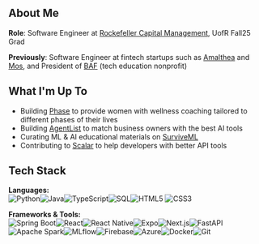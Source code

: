 ## About Me

**Role**: Software Engineer at [Rockefeller Capital Management](https://www.rockco.com/), UofR Fall25 Grad

**Previously**: Software Engineer at fintech startups such as [Amalthea](https://amaltheafs.com/) and [Mos](https://mos.com/), and President of [BAF](https://www.blockchainacceleration.org/) (tech education nonprofit)

## What I'm Up To
- Building [Phase](https://phaseapp.co/) to provide women with wellness coaching tailored to different phases of their lives 
- Building [AgentList](https://agentlist.pro/) to match business owners with the best AI tools
- Curating ML & AI educational materials on [SurviveML](https://github.com/nourassili/surviveML)
- Contributing to [Scalar](https://github.com/scalar) to help developers with better API tools

## Tech Stack  

**Languages:**  
![Python](https://img.shields.io/badge/-Python-3776AB?logo=python&logoColor=white)![Java](https://img.shields.io/badge/-Java-007396?logo=java&logoColor=white)![TypeScript](https://img.shields.io/badge/-TypeScript-3178C6?logo=typescript&logoColor=white)![SQL](https://img.shields.io/badge/-SQL-003B57?logo=postgresql&logoColor=white)![HTML5](https://img.shields.io/badge/-HTML5-E34F26?logo=html5&logoColor=white) ![CSS3](https://img.shields.io/badge/-CSS3-1572B6?logo=css3&logoColor=white)

**Frameworks & Tools:**  
![Spring Boot](https://img.shields.io/badge/-Spring%20Boot-6DB33F?logo=springboot&logoColor=white)![React](https://img.shields.io/badge/-React-61DAFB?logo=react&logoColor=black)![React Native](https://img.shields.io/badge/-React%20Native-61DAFB?logo=react&logoColor=black)![Expo](https://img.shields.io/badge/-Expo-000020?logo=expo&logoColor=white)![Next.js](https://img.shields.io/badge/-Next.js-000000?logo=next.js&logoColor=white)![FastAPI](https://img.shields.io/badge/-FastAPI-009688?logo=fastapi&logoColor=white)![Apache Spark](https://img.shields.io/badge/-Apache%20Spark-E25A1C?logo=apachespark&logoColor=white)![MLflow](https://img.shields.io/badge/-MLflow-0194E2?logo=mlflow&logoColor=white)![Firebase](https://img.shields.io/badge/-Firebase-FFCA28?logo=firebase&logoColor=black)![Azure](https://img.shields.io/badge/-Azure-0078D4?logo=microsoftazure&logoColor=white)![Docker](https://img.shields.io/badge/-Docker-2496ED?logo=docker&logoColor=white)![Git](https://img.shields.io/badge/-Git-F05032?logo=git&logoColor=white)  
